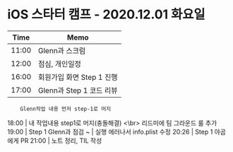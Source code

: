 # iOS 스타터 캠프 - 2020.12.01 화요일

Time  | Memo 
----- | -----
11:00 | Glenn과 스크럼
12:00 | 점심, 개인일정
16:00 | 회원가입 화면 Step 1 진행
17:00 | Glenn과 Step 1 코드 리뷰 <br/>
        Glenn작업 내용 먼저 step-1로 머지
18:00 | 내 작업내용 step1로 머지(충돌해결) <\br>
        리드미에 팀 그라운드 룰 추가
19:00 | Step 1 Glenn과 점검
~     | 실행 에러나서 info.plist 수정
20:26 | Step 1 야곰에게 PR
21:00 | 노트 정리, TIL 작성

